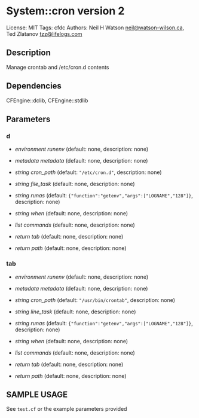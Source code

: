 # System::cron version 2

License: MIT
Tags: cfdc
Authors: Neil H Watson <neil@watson-wilson.ca>, Ted Zlatanov <tzz@lifelogs.com>

## Description
Manage crontab and /etc/cron.d contents

## Dependencies
CFEngine::dclib, CFEngine::stdlib

## Parameters
### d
* _environment_ *runenv* (default: none, description: none)

* _metadata_ *metadata* (default: none, description: none)

* _string_ *cron_path* (default: `"/etc/cron.d"`, description: none)

* _string_ *file_task* (default: none, description: none)

* _string_ *runas* (default: `{"function":"getenv","args":["LOGNAME","128"]}`, description: none)

* _string_ *when* (default: none, description: none)

* _list_ *commands* (default: none, description: none)

* _return_ *tab* (default: none, description: none)

* _return_ *path* (default: none, description: none)

### tab
* _environment_ *runenv* (default: none, description: none)

* _metadata_ *metadata* (default: none, description: none)

* _string_ *cron_path* (default: `"/usr/bin/crontab"`, description: none)

* _string_ *line_task* (default: none, description: none)

* _string_ *runas* (default: `{"function":"getenv","args":["LOGNAME","128"]}`, description: none)

* _string_ *when* (default: none, description: none)

* _list_ *commands* (default: none, description: none)

* _return_ *tab* (default: none, description: none)

* _return_ *path* (default: none, description: none)


## SAMPLE USAGE
See `test.cf` or the example parameters provided

